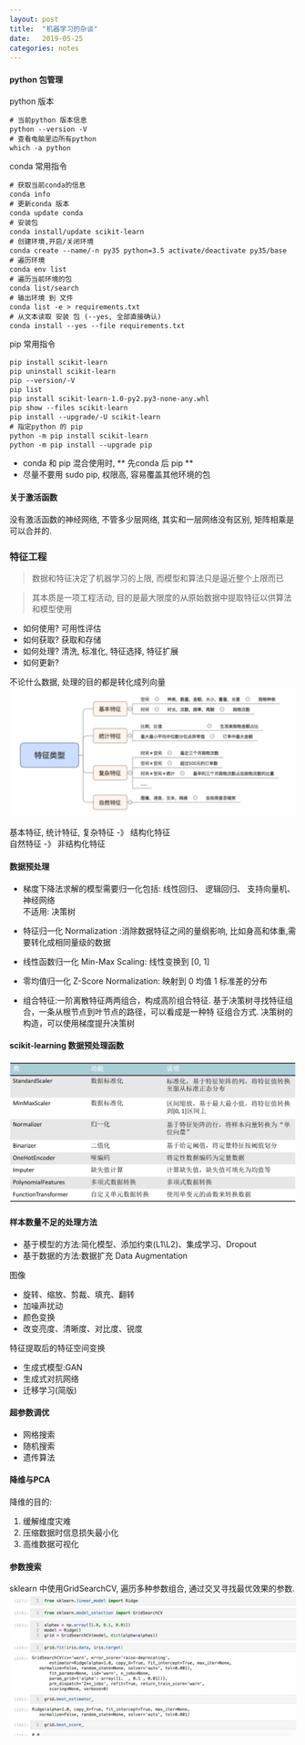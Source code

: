 ```yaml
---
layout: post
title:  "机器学习的杂谈"
date:   2019-05-25
categories: notes
---
```


#### python 包管理

python 版本
```shell
# 当前python 版本信息
python --version -V
# 查看电脑里边所有python
which -a python
```

conda 常用指令

``` shell
# 获取当前conda的信息
conda info
# 更新conda 版本
conda update conda
# 安装包
conda install/update scikit-learn
# 创建环境,开启/关闭环境
conda create --name/-n py35 python=3.5 activate/deactivate py35/base
# 遍历环境
conda env list
# 遍历当前环境的包
conda list/search
# 输出环境 到 文件
conda list -e > requirements.txt
# 从文本读取 安装 包 (--yes, 全部直接确认)
conda install --yes --file requirements.txt
```

pip 常用指令

```shell
pip install scikit-learn
pip uninstall scikit-learn
pip --version/-V
pip list
pip install scikit-learn-1.0-py2.py3-none-any.whl
pip show --files scikit-learn
pip install --upgrade/-U scikit-learn
# 指定python 的 pip
python -m pip install scikit-learn
python -m pip install --upgrade pip
```

* conda 和 pip 混合使用时, ** 先conda 后 pip **
* 尽量不要用 sudo pip, 权限高, 容易覆盖其他环境的包

#### 关于激活函数
没有激活函数的神经网络, 不管多少层网络, 其实和一层网络没有区别, 矩阵相乘是可以合并的.

### 特征工程
> 数据和特征决定了机器学习的上限, 而模型和算法只是逼近整个上限而已

> 其本质是一项工程活动, 目的是最大限度的从原始数据中提取特征以供算法和模型使用

* 如何使用? 可用性评估
* 如何获取? 获取和存储
* 如何处理? 清洗, 标准化, 特征选择, 特征扩展
* 如何更新?

不论什么数据, 处理的目的都是转化成列向量
![](/resource/feature_extraction/features.png)

基本特征, 统计特征, 复杂特征 -》 结构化特征<br>
自然特征 -》 非结构化特征

#### 数据预处理
* 梯度下降法求解的模型需要归一化包括:
线性回归、
逻辑回归、
支持向量机、
神经网络<br>
不适用: 决策树

* 特征归一化 Normalization
:消除数据特征之间的量纲影响, 比如身高和体重,需要转化成相同量级的数据

* 线性函数归一化 Min-Max Scaling:
线性变换到 [0, 1]


* 零均值归一化 Z-Score Normalization:
映射到 0 均值 1 标准差的分布

* 组合特征:一阶离散特征两两组合，构成高阶组合特征.
基于决策树寻找特征组合，一条从根节点到叶节点的路径，可以看成是一种特
征组合方式.
决策树的构造，可以使用梯度提升决策树

#### scikit-learning 数据预处理函数
![](/resource/feature_extraction/sk_feature.png)

#### 样本数量不足的处理方法
* 基于模型的方法:简化模型、添加约束(L1\L2)、集成学习、Dropout
* 基于数据的方法:数据扩充 Data Augmentation

图像
* 旋转、缩放、剪裁、填充、翻转
* 加噪声扰动
* 颜色变换
* 改变亮度、清晰度、对比度、锐度

特征提取后的特征空间变换
* 生成式模型:GAN
* 生成式对抗网络
* 迁移学习(简版)

#### 超参数调优
* 网格搜索
* 随机搜索
* 遗传算法

#### 降维与PCA
降维的目的:
1. 缓解维度灾难
2. 压缩数据时信息损失最小化
3. 高维数据可视化

#### 参数搜索
sklearn 中使用GridSearchCV, 遍历多种参数组合, 通过交叉寻找最优效果的参数.
![](/resource/feature_extraction/grid_search.png)
